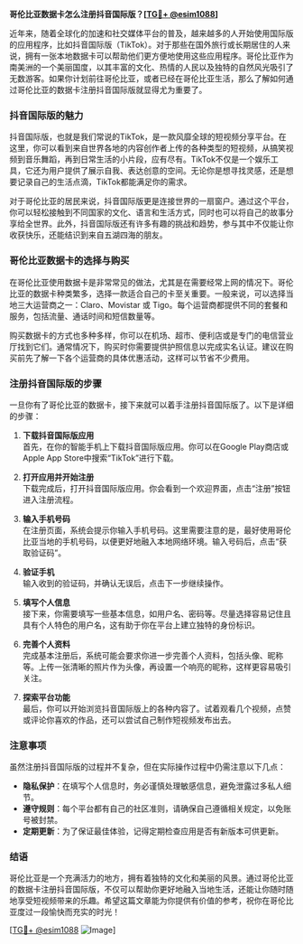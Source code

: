 **哥伦比亚数据卡怎么注册抖音国际版？[[TG💪+ @esim1088](https://t.me/s/esim1088)]**

近年来，随着全球化的加速和社交媒体平台的普及，越来越多的人开始使用国际版的应用程序，比如抖音国际版（TikTok）。对于那些在国外旅行或长期居住的人来说，拥有一张本地数据卡可以帮助他们更方便地使用这些应用程序。哥伦比亚作为南美洲的一个美丽国度，以其丰富的文化、热情的人民以及独特的自然风光吸引了无数游客。如果你计划前往哥伦比亚，或者已经在哥伦比亚生活，那么了解如何通过哥伦比亚的数据卡注册抖音国际版就显得尤为重要了。

### 抖音国际版的魅力

抖音国际版，也就是我们常说的TikTok，是一款风靡全球的短视频分享平台。在这里，你可以看到来自世界各地的内容创作者上传的各种类型的短视频，从搞笑视频到音乐舞蹈，再到日常生活的小片段，应有尽有。TikTok不仅是一个娱乐工具，它还为用户提供了展示自我、表达创意的空间。无论你是想寻找灵感，还是想要记录自己的生活点滴，TikTok都能满足你的需求。

对于哥伦比亚的居民来说，抖音国际版更是连接世界的一扇窗户。通过这个平台，你可以轻松接触到不同国家的文化、语言和生活方式，同时也可以将自己的故事分享给全世界。此外，抖音国际版还有许多有趣的挑战和趋势，参与其中不仅能让你收获快乐，还能结识到来自五湖四海的朋友。

### 哥伦比亚数据卡的选择与购买

在哥伦比亚使用数据卡是非常常见的做法，尤其是在需要经常上网的情况下。哥伦比亚的数据卡种类繁多，选择一款适合自己的卡至关重要。一般来说，可以选择当地三大运营商之一：Claro、Movistar 或 Tigo。每个运营商都提供不同的套餐和服务，包括流量、通话时间和短信数量等。

购买数据卡的方式也多种多样，你可以在机场、超市、便利店或是专门的电信营业厅找到它们。通常情况下，购买时你需要提供护照信息以完成实名认证。建议在购买前先了解一下各个运营商的具体优惠活动，这样可以节省不少费用。

### 注册抖音国际版的步骤

一旦你有了哥伦比亚的数据卡，接下来就可以着手注册抖音国际版了。以下是详细的步骤：

1. **下载抖音国际版应用**  
   首先，在你的智能手机上下载抖音国际版应用。你可以在Google Play商店或Apple App Store中搜索“TikTok”进行下载。

2. **打开应用并开始注册**  
   下载完成后，打开抖音国际版应用。你会看到一个欢迎界面，点击“注册”按钮进入注册流程。

3. **输入手机号码**  
   在注册页面，系统会提示你输入手机号码。这里需要注意的是，最好使用哥伦比亚当地的手机号码，以便更好地融入本地网络环境。输入号码后，点击“获取验证码”。

4. **验证手机**  
   输入收到的验证码，并确认无误后，点击下一步继续操作。

5. **填写个人信息**  
   接下来，你需要填写一些基本信息，如用户名、密码等。尽量选择容易记住且具有个人特色的用户名，这有助于你在平台上建立独特的身份标识。

6. **完善个人资料**  
   完成基本注册后，系统可能会要求你进一步完善个人资料，包括头像、昵称等。上传一张清晰的照片作为头像，再设置一个响亮的昵称，这样更容易吸引关注。

7. **探索平台功能**  
   最后，你可以开始浏览抖音国际版上的各种内容了。试着观看几个视频，点赞或评论你喜欢的作品，还可以尝试自己制作短视频发布出去。

### 注意事项

虽然注册抖音国际版的过程并不复杂，但在实际操作过程中仍需注意以下几点：

- **隐私保护**：在填写个人信息时，务必谨慎处理敏感信息，避免泄露过多私人细节。
- **遵守规则**：每个平台都有自己的社区准则，请确保自己遵循相关规定，以免账号被封禁。
- **定期更新**：为了保证最佳体验，记得定期检查应用是否有新版本可供更新。

### 结语

哥伦比亚是一个充满活力的地方，拥有着独特的文化和美丽的风景。通过哥伦比亚的数据卡注册抖音国际版，不仅可以帮助你更好地融入当地生活，还能让你随时随地享受短视频带来的乐趣。希望这篇文章能为你提供有价值的参考，祝你在哥伦比亚度过一段愉快而充实的时光！

[[TG💪+ @esim1088](https://t.me/s/esim1088) ![Image](https://i.postimg.cc/4NQfJmqS/Snipaste-2025-05-13-00-14-12.png)]